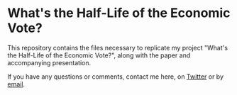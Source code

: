 # What's the Half-Life of the Economic Vote?

This repository contains the files necessary to replicate my project "What's the Half-Life of the Economic Vote?", along with the paper and accompanying presentation.

If you have any questions or comments, contact me here, on [Twitter](https://www.twitter.com/PoliSciJack) or by [email](mailto:jack.bailey@manchester.ac.uk).
